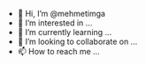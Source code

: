 - 👋 Hi, I’m @mehmetimga
- 👀 I’m interested in ...
- 🌱 I’m currently learning ...
- 💞️ I’m looking to collaborate on ...
- 📫 How to reach me ...

<!---
mehmetimga/mehmetimga is a ✨ special ✨ repository because its `README.md` (this file) appears on your GitHub profile.
You can click the Preview link to take a look at your changes.
--->

